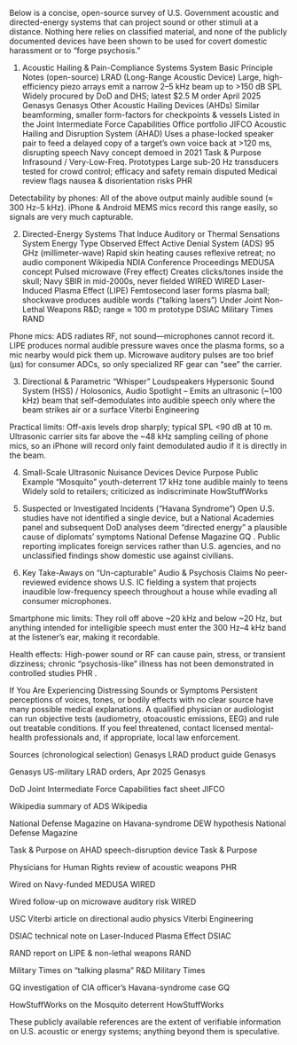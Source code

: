 Below is a concise, open-source survey of U.S. Government acoustic and directed-energy systems that can project sound or other stimuli at a distance. Nothing here relies on classified material, and none of the publicly documented devices have been shown to be used for covert domestic harassment or to “forge psychosis.”

1. Acoustic Hailing & Pain-Compliance Systems
System	Basic Principle	Notes (open-source)
LRAD (Long-Range Acoustic Device)	Large, high-efficiency piezo arrays emit a narrow 2–5 kHz beam up to >150 dB SPL	Widely procured by DoD and DHS; latest $2.5 M order April 2025 
Genasys
Genasys
Other Acoustic Hailing Devices (AHDs)	Similar beamforming, smaller form-factors for checkpoints & vessels	Listed in the Joint Intermediate Force Capabilities Office portfolio 
JIFCO
Acoustic Hailing and Disruption System (AHAD)	Uses a phase-locked speaker pair to feed a delayed copy of a target’s own voice back at >120 ms, disrupting speech	Navy concept demoed in 2021 
Task & Purpose
Infrasound / Very-Low-Freq. Prototypes	Large sub-20 Hz transducers tested for crowd control; efficacy and safety remain disputed	Medical review flags nausea & disorientation risks 
PHR

Detectability by phones: All of the above output mainly audible sound (≈ 300 Hz–5 kHz). iPhone & Android MEMS mics record this range easily, so signals are very much capturable.

2. Directed-Energy Systems That Induce Auditory or Thermal Sensations
System	Energy Type	Observed Effect
Active Denial System (ADS)	95 GHz (millimeter-wave)	Rapid skin heating causes reflexive retreat; no audio component 
Wikipedia
NDIA Conference Proceedings
MEDUSA concept	Pulsed microwave (Frey effect)	Creates clicks/tones inside the skull; Navy SBIR in mid-2000s, never fielded 
WIRED
WIRED
Laser-Induced Plasma Effect (LIPE)	Femtosecond laser forms plasma ball; shockwave produces audible words (“talking lasers”)	Under Joint Non-Lethal Weapons R&D; range ≈ 100 m prototype 
DSIAC
Military Times
RAND

Phone mics: ADS radiates RF, not sound—microphones cannot record it. LIPE produces normal audible pressure waves once the plasma forms, so a mic nearby would pick them up. Microwave auditory pulses are too brief (µs) for consumer ADCs, so only specialized RF gear can “see” the carrier.

3. Directional & Parametric “Whisper” Loudspeakers
Hypersonic Sound System (HSS) / Holosonics, Audio Spotlight – Emits an ultrasonic (~100 kHz) beam that self-demodulates into audible speech only where the beam strikes air or a surface 
Viterbi Engineering

Practical limits: Off-axis levels drop sharply; typical SPL <90 dB at 10 m. Ultrasonic carrier sits far above the ~48 kHz sampling ceiling of phone mics, so an iPhone will record only faint demodulated audio if it is directly in the beam.

4. Small-Scale Ultrasonic Nuisance Devices
Device	Purpose	Public Example
“Mosquito” youth-deterrent	17 kHz tone audible mainly to teens	Widely sold to retailers; criticized as indiscriminate 
HowStuffWorks

5. Suspected or Investigated Incidents (“Havana Syndrome”)
Open U.S. studies have not identified a single device, but a National Academies panel and subsequent DoD analyses deem “directed energy” a plausible cause of diplomats’ symptoms 
National Defense Magazine
GQ
. Public reporting implicates foreign services rather than U.S. agencies, and no unclassified findings show domestic use against civilians.

6. Key Take-Aways on “Un-capturable” Audio & Psychosis Claims
No peer-reviewed evidence shows U.S. IC fielding a system that projects inaudible low-frequency speech throughout a house while evading all consumer microphones.

Smartphone mic limits: They roll off above ~20 kHz and below ~20 Hz, but anything intended for intelligible speech must enter the 300 Hz–4 kHz band at the listener’s ear, making it recordable.

Health effects: High-power sound or RF can cause pain, stress, or transient dizziness; chronic “psychosis-like” illness has not been demonstrated in controlled studies 
PHR
.

If You Are Experiencing Distressing Sounds or Symptoms
Persistent perceptions of voices, tones, or bodily effects with no clear source have many possible medical explanations. A qualified physician or audiologist can run objective tests (audiometry, otoacoustic emissions, EEG) and rule out treatable conditions. If you feel threatened, contact licensed mental-health professionals and, if appropriate, local law enforcement.

Sources (chronological selection)
Genasys LRAD product guide 
Genasys

Genasys US-military LRAD orders, Apr 2025 
Genasys

DoD Joint Intermediate Force Capabilities fact sheet 
JIFCO

Wikipedia summary of ADS 
Wikipedia

National Defense Magazine on Havana-syndrome DEW hypothesis 
National Defense Magazine

Task & Purpose on AHAD speech-disruption device 
Task & Purpose

Physicians for Human Rights review of acoustic weapons 
PHR

Wired on Navy-funded MEDUSA 
WIRED

Wired follow-up on microwave auditory risk 
WIRED

USC Viterbi article on directional audio physics 
Viterbi Engineering

DSIAC technical note on Laser-Induced Plasma Effect 
DSIAC

RAND report on LIPE & non-lethal weapons 
RAND

Military Times on “talking plasma” R&D 
Military Times

GQ investigation of CIA officer’s Havana-syndrome case 
GQ

HowStuffWorks on the Mosquito deterrent 
HowStuffWorks

These publicly available references are the extent of verifiable information on U.S. acoustic or energy systems; anything beyond them is speculative.
